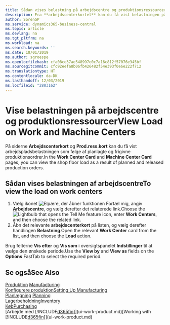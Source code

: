 ```yaml
---
title: Sådan vises belastning på arbejdscentre og produktionsressourcer | Microsoft Docs
description: Fra **arbejdscenterkortet** kan du få vist belastningen på arbejdscentrene som følge af frigivne produktionsordrer.
author: SorenGP
ms.service: dynamics365-business-central
ms.topic: article
ms.devlang: na
ms.tgt_pltfrm: na
ms.workload: na
ms.search.keywords: ''
ms.date: 10/01/2019
ms.author: sgroespe
ms.openlocfilehash: cfa08ce37ae548997e0c7a16c812f57076e345bf
ms.sourcegitcommit: cfc92eefa8b06fb426482f54e393f0e6e222f712
ms.translationtype: HT
ms.contentlocale: da-DK
ms.lasthandoff: 12/03/2019
ms.locfileid: "2883162"
---
```

# <a name="view-load-on-work-and-machine-centers"></a><span data-ttu-id="46f5e-103">Vise belastningen på arbejdscentre og produktionsressourcer</span><span class="sxs-lookup"><span data-stu-id="46f5e-103">View Load on Work and Machine Centers</span></span>
<span data-ttu-id="46f5e-104">På siderne **Arbejdscenterkort** og **Prod.ress.kort** kan du få vist arbejdspladsbelastningen som følge af planlagte og frigivne produktionsordrer.</span><span class="sxs-lookup"><span data-stu-id="46f5e-104">In the **Work Center Card** and **Machine Center Card** pages, you can view the shop floor load as a result of planned and released production orders.</span></span>    

## <a name="to-view-the-load-on-work-centers"></a><span data-ttu-id="46f5e-105">Sådan vises belastningen af arbejdscentre</span><span class="sxs-lookup"><span data-stu-id="46f5e-105">To view the load on work centers</span></span>  
1.  <span data-ttu-id="46f5e-106">Vælg ikonet ![Elpære, der åbner funktionen Fortæl mig](media/ui-search/search_small.png "Fortæl mig, hvad du vil foretage dig"), angiv **Arbejdscentre**, og vælg derefter det relaterede link.</span><span class="sxs-lookup"><span data-stu-id="46f5e-106">Choose the ![Lightbulb that opens the Tell Me feature](media/ui-search/search_small.png "Tell me what you want to do") icon, enter **Work Centers**, and then choose the related link.</span></span>  
2.  <span data-ttu-id="46f5e-107">Åbn det relevante **arbejdscenterkort** på listen, og vælg derefter handlingen **Belastning**.</span><span class="sxs-lookup"><span data-stu-id="46f5e-107">Open the relevant **Work Center** card from the list, and then choose the **Load** action.</span></span>  

<span data-ttu-id="46f5e-108">Brug felterne **Vis efter** og **Vis som** i oversigtspanelet **Indstillinger** til at vælge den ønskede periode.</span><span class="sxs-lookup"><span data-stu-id="46f5e-108">Use the **View by** and **View as** fields on the **Options** FastTab to select the required period.</span></span>  

## <a name="see-also"></a><span data-ttu-id="46f5e-109">Se også</span><span class="sxs-lookup"><span data-stu-id="46f5e-109">See Also</span></span>  
<span data-ttu-id="46f5e-110">[Produktion](production-manage-manufacturing.md)  </span><span class="sxs-lookup"><span data-stu-id="46f5e-110">[Manufacturing](production-manage-manufacturing.md)  </span></span>  
[<span data-ttu-id="46f5e-111">Konfigurere produktion</span><span class="sxs-lookup"><span data-stu-id="46f5e-111">Setting Up Manufacturing</span></span>](production-configure-production-processes.md)  
<span data-ttu-id="46f5e-112">[Planlægning](production-planning.md)    </span><span class="sxs-lookup"><span data-stu-id="46f5e-112">[Planning](production-planning.md)    </span></span>  
[<span data-ttu-id="46f5e-113">Lagerbeholdning</span><span class="sxs-lookup"><span data-stu-id="46f5e-113">Inventory</span></span>](inventory-manage-inventory.md)  
[<span data-ttu-id="46f5e-114">Køb</span><span class="sxs-lookup"><span data-stu-id="46f5e-114">Purchasing</span></span>](purchasing-manage-purchasing.md)  
<span data-ttu-id="46f5e-115">[Arbejde med [!INCLUDE[d365fin](includes/d365fin_md.md)]](ui-work-product.md)</span><span class="sxs-lookup"><span data-stu-id="46f5e-115">[Working with [!INCLUDE[d365fin](includes/d365fin_md.md)]](ui-work-product.md)</span></span>
